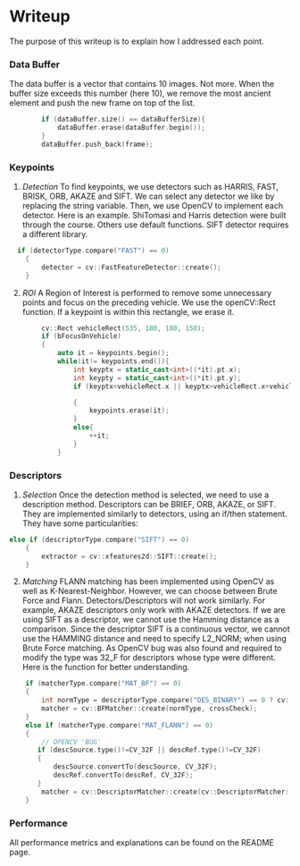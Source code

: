 # Writeup
The purpose of this writeup is to explain how I addressed each point.

### Data Buffer
The data buffer is a vector that contains 10 images. Not more.
When the buffer size exceeds this number (here 10), we remove the most ancient element and push the new frame on top of the list.
```C++
        if (dataBuffer.size() == dataBufferSize){
            dataBuffer.erase(dataBuffer.begin()); 
        }
        dataBuffer.push_back(frame);
```

### Keypoints
1. *Detection*
To find keypoints, we use detectors such as HARRIS, FAST, BRISK, ORB, AKAZE and SIFT. We can select any detector we like by replacing the string variable. Then, we use OpenCV to implement each detector.
Here is an example.
ShiTomasi and Harris detection were built through the course. Others use default functions.
SIFT detector requires a different library.
```C++
  if (detectorType.compare("FAST") == 0)
    {
        detector = cv::FastFeatureDetector::create();
    }
```

2. *ROI*
A Region of Interest is performed to remove some unnecessary points and focus on the preceding  vehicle.
 We use the openCV::Rect function. If a keypoint is within this rectangle, we erase it. 
```C++
        cv::Rect vehicleRect(535, 180, 180, 150);
        if (bFocusOnVehicle)
        {
            auto it = keypoints.begin();
            while(it!= keypoints.end()){
                int keyptx = static_cast<int>((*it).pt.x);
                int keypty = static_cast<int>((*it).pt.y);
                if (keyptx<vehicleRect.x || keyptx>vehicleRect.x+vehicleRect.width || keypty<vehicleRect.y || keypty>vehicleRect.y+vehicleRect.height)

                {
                    keypoints.erase(it);
                }
                else{
                    ++it;
                }
            }
```

### Descriptors
1. *Selection*
Once the detection method is selected, we need to use a description method.
Descriptors can be BRIEF, ORB, AKAZE, or SIFT.
They are implemented similarly to detectors, using an if/then statement.
They have some particularities: 
```C++
else if (descriptorType.compare("SIFT") == 0)
    {
        extractor = cv::xfeatures2d::SIFT::create();
    }
```
2. *Matching*
FLANN matching has been implemented using OpenCV as well as K-Nearest-Neighbor.
However, we can choose between Brute Force and Flann.
Detectors/Descriptors will not work similarly.
For example, AKAZE descriptors only work with AKAZE detectors.
If we are using SIFT as a descriptor, we cannot use the Hamming distance as a comparison. Since the descriptor SIFT is a continuous vector, we cannot use the HAMMING distance and need to specify L2_NORM; when using Brute Force matching.
As OpenCV bug was also found and required to modify  the type was 32_F for descriptors whose type were different.
Here is the function for better understanding.
```C++
    if (matcherType.compare("MAT_BF") == 0)
    {
        int normType = descriptorType.compare("DES_BINARY") == 0 ? cv::NORM_HAMMING : cv::NORM_L2;
        matcher = cv::BFMatcher::create(normType, crossCheck);
    }
    else if (matcherType.compare("MAT_FLANN") == 0)
    {
        // OPENCV 'BUG'
       if (descSource.type()!=CV_32F || descRef.type()!=CV_32F)
       {
           descSource.convertTo(descSource, CV_32F);
           descRef.convertTo(descRef, CV_32F);
       }
        matcher = cv::DescriptorMatcher::create(cv::DescriptorMatcher::FLANNBASED);
    }
```

### Performance
All performance metrics and explanations can be found on the README page.
